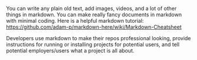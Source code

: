 You can write any plain old text, add images, videos, and a lot of other things in markdown. You can make really fancy documents in markdown with minimal coding. Here is a helpful markdown tutorial: https://github.com/adam-p/markdown-here/wiki/Markdown-Cheatsheet

Developers use markdown to make their repos professional looking, provide instructions for running or installing projects for potential users, and tell potential employers/users what a project is all about.
